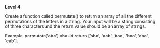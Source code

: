 **Level 4** <br>

Create a function called permutate() to return an array of all the different permutations of the letters in a string. Your input will be a string consisting of three characters and the return value should be an array of strings.

Example: permutate('abc') should return ['abc', 'acb', 'bac', 'bca', 'cba', 'cab'].